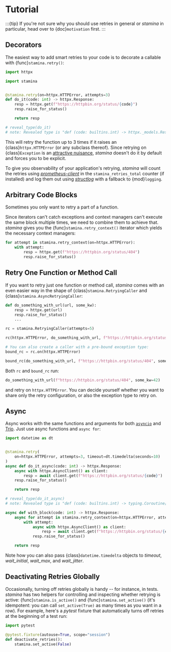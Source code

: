 # Tutorial

:::{tip}
If you're not sure why you should use retries in general or _stamina_ in particular, head over to {doc}`motivation` first.
:::


## Decorators

The easiest way to add smart retries to your code is to decorate a callable with {func}`stamina.retry()`:

```python
import httpx

import stamina


@stamina.retry(on=httpx.HTTPError, attempts=3)
def do_it(code: int) -> httpx.Response:
    resp = httpx.get(f"https://httpbin.org/status/{code}")
    resp.raise_for_status()

    return resp

# reveal_type(do_it)
# note: Revealed type is "def (code: builtins.int) -> httpx._models.Response"
```

This will retry the function up to 3 times if it raises an {class}`httpx.HTTPError` (or any subclass thereof).
Since retrying on {class}`Exception` is an [attractive nuisance](https://blog.ganssle.io/articles/2023/01/attractive-nuisances.html), *stamina* doesn't do it by default and forces you to be explicit.

To give you observability of your application's retrying, *stamina* will count the retries using [*prometheus-client*](https://github.com/prometheus/client_python) in the `stamina_retries_total` counter (if installed) and log them out using [*structlog*](https://www.structlog.org/) with a fallback to {mod}`logging`.


## Arbitrary Code Blocks

Sometimes you only want to retry a part of a function.

Since iterators can't catch exceptions and context managers can't execute the same block multiple times, we need to combine them to achieve that.
*stamina* gives you the {func}`stamina.retry_context()` iterator which yields the necessary context managers:

```python
for attempt in stamina.retry_context(on=httpx.HTTPError):
    with attempt:
        resp = httpx.get(f"https://httpbin.org/status/404")
        resp.raise_for_status()
```


## Retry One Function or Method Call

If you want to retry just one function or method call, *stamina* comes with an even easier way in the shape of {class}`stamina.RetryingCaller` and {class}`stamina.AsyncRetryingCaller`:

```python
def do_something_with_url(url, some_kw):
    resp = httpx.get(url)
    resp.raise_for_status()
    ...

rc = stamina.RetryingCaller(attempts=5)

rc(httpx.HTTPError, do_something_with_url, f"https://httpbin.org/status/404", some_kw=42)

# You can also create a caller with a pre-bound exception type:
bound_rc = rc.on(httpx.HTTPError)

bound_rc(do_something_with_url, f"https://httpbin.org/status/404", some_kw=42)
```

Both `rc` and `bound_rc` run:

```python
do_something_with_url(f"https://httpbin.org/status/404", some_kw=42)
```

and retry on `httpx.HTTPError`.
You can decide yourself whether you want to share only the retry configuration, or also the exception type to retry on.


## Async

Async works with the same functions and arguments for both [`asyncio`](https://docs.python.org/3/library/asyncio.html) and [Trio](https://trio.readthedocs.io/).
Just use async functions and `async for`:

```python
import datetime as dt


@stamina.retry(
    on=httpx.HTTPError, attempts=3, timeout=dt.timedelta(seconds=10)
)
async def do_it_async(code: int) -> httpx.Response:
    async with httpx.AsyncClient() as client:
        resp = await client.get(f"https://httpbin.org/status/{code}")
    resp.raise_for_status()

    return resp

# reveal_type(do_it_async)
# note: Revealed type is "def (code: builtins.int) -> typing.Coroutine[Any, Any, httpx._models.Response]"

async def with_block(code: int) -> httpx.Response:
    async for attempt in stamina.retry_context(on=httpx.HTTPError, attempts=3):
        with attempt:
            async with httpx.AsyncClient() as client:
                resp = await client.get(f"https://httpbin.org/status/{code}")
            resp.raise_for_status()

    return resp
```

Note how you can also pass {class}`datetime.timedelta` objects to *timeout*, *wait_initial*, *wait_max*, and *wait_jitter*.


## Deactivating Retries Globally

Occasionally, turning off retries globally is handy -- for instance, in tests.
*stamina* has two helpers for controlling and inspecting whether retrying is active:
{func}`stamina.is_active()` and {func}`stamina.set_active()` (it's idempotent: you can call `set_active(True)` as many times as you want in a row).
For example, here's a *pytest* fixture that automatically turns off retries at the beginning of a test run:

```python
import pytest

@pytest.fixture(autouse=True, scope="session")
def deactivate_retries():
    stamina.set_active(False)
```
